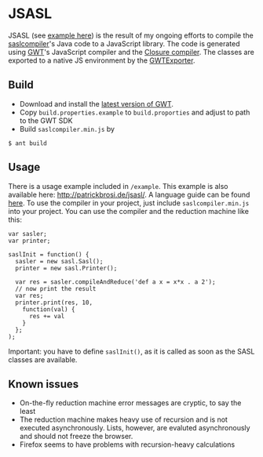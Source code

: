 # JSASL

JSASL (see [example here](http://patrickbrosi.de/jsasl)) is the result of my ongoing efforts to compile the [saslcompiler](https://github.com/patrickbr/saslcompiler)'s Java code to a JavaScript library. The code is generated using [GWT](http://www.gwtproject.org/)'s JavaScript compiler and the [Closure compiler](https://developers.google.com/closure/compiler/). The classes are exported to a native JS environment by the [GWTExporter](http://code.google.com/p/gwt-exporter/).

## Build
* Download and install the [latest version of GWT](http://www.gwtproject.org/download.html).
* Copy `build.properties.example` to `build.proporties` and adjust to path to the GWT SDK
* Build `saslcompiler.min.js` by
```
$ ant build
```

## Usage

There is a usage example included in `/example`. This example is also available here: http://patrickbrosi.de/jsasl/. A language guide can be found [here](http://patrickbrosi.de/jsasl/manual.html).
To use the compiler in your project, just include `saslcompiler.min.js` into your project. You can use the compiler and the reduction machine like this:

```
var sasler;
var printer;

saslInit = function() {
  sasler = new sasl.Sasl();
  printer = new sasl.Printer();

  var res = sasler.compileAndReduce('def a x = x*x . a 2');
  // now print the result
  var res;
  printer.print(res, 10,
    function(val) {
      res += val
    }
  };
);
```
Important: you have to define ```saslInit()```, as it is called as soon as the SASL classes are available.

## Known issues
* On-the-fly reduction machine error messages are cryptic, to say the least
* The reduction machine makes heavy use of recursion and is not executed asynchronously. Lists, however, are evaluted asynchronously and should not freeze the browser.
* Firefox seems to have problems with recursion-heavy calculations
